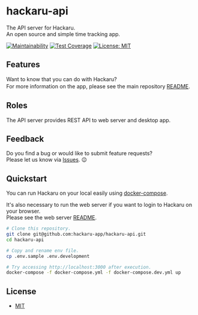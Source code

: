 # hackaru-api
The API server for Hackaru.  
An open source and simple time tracking app.

[![Maintainability](https://api.codeclimate.com/v1/badges/5dedffcfb6bc88f0d799/maintainability)](https://codeclimate.com/github/hackaru-app/hackaru-api/maintainability)
[![Test Coverage](https://api.codeclimate.com/v1/badges/5dedffcfb6bc88f0d799/test_coverage)](https://codeclimate.com/github/hackaru-app/hackaru-api/test_coverage)
[![License: MIT](https://img.shields.io/badge/License-MIT-green.svg)](https://opensource.org/licenses/MIT)

## Features
Want to know that you can do with Hackaru?  
For more information on the app, please see the main repository [README](https://github.com/hackaru-app/hackaru).　

## Roles
The API server provides REST API to web server and desktop app.

## Feedback

Do you find a bug or would like to submit feature requests?  
Please let us know via [Issues](https://github.com/hackaru-app/hackaru/issues). 😉

## Quickstart

You can run Hackaru on your local easily using [docker-compose](https://docs.docker.com/compose/install).  

It's also necessary to run the web server if you want to login to Hackaru on your browser.  
Please see the web server [README](https://github.com/hackaru-app/hackaru-web).

```sh
# Clone this repository.
git clone git@github.com:hackaru-app/hackaru-api.git
cd hackaru-api

# Copy and rename env file.
cp .env.sample .env.development

# Try accessing http://localhost:3000 after execution.
docker-compose -f docker-compose.yml -f docker-compose.dev.yml up
```

## License

- [MIT](./LICENSE)
